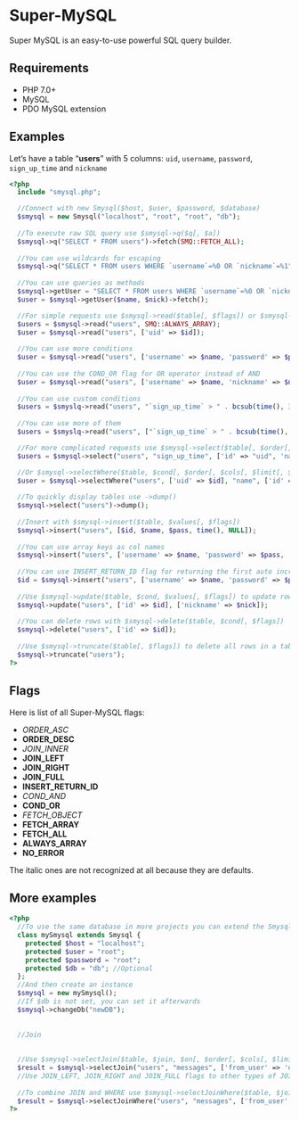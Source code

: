 # Super-MySQL
Super MySQL is an easy-to-use powerful SQL query builder.

## Requirements
* PHP 7.0+
* MySQL
* PDO MySQL extension

## Examples
Let’s have a table “<strong>users</strong>” with 5 columns: `uid`, `username`, `password`, `sign_up_time` and `nickname`

```php
<?php
  include "smysql.php";

  //Connect with new Smysql($host, $user, $password, $database)
  $smysql = new Smysql("localhost", "root", "root", "db");
  
  //To execute raw SQL query use $smysql->q($q[, $a])
  $smysql->q("SELECT * FROM users")->fetch(SMQ::FETCH_ALL);
  
  //You can use wildcards for escaping
  $smysql->q("SELECT * FROM users WHERE `username`=%0 OR `nickname`=%1", [$name, $nick])->fetch();
  
  //You can use queries as methods
  $smysql->getUser = "SELECT * FROM users WHERE `username`=%0 OR `nickname`=%1";
  $user = $smysql->getUser($name, $nick)->fetch();

  //For simple requests use $smysql->read($table[, $flags]) or $smysql->read($table, $cond[, $flags]), you need to use flag ALWAYS_ARRAY to return array even when there is only one result
  $users = $smysql->read("users", SMQ::ALWAYS_ARRAY);
  $user = $smysql->read("users", ['uid' => $id]);
  
  //You can use more conditions
  $user = $smysql->read("users", ['username' => $name, 'password' => $pass]);
  
  //You can use the COND_OR flag for OR operator instead of AND
  $user = $smysql->read("users", ['username' => $name, 'nickname' => $nick], SMQ::ALWAYS_ARRAY | SMQ::COND_OR)[0];
  
  //You can use custom conditions
  $users = $smyslq->read("users", "`sign_up_time` > " . bcsub(time(), 3600));
  
  //You can use more of them
  $users = $smyslq->read("users", ["`sign_up_time` > " . bcsub(time(), 3600), "`nickname` IS NOT NULL"], SMQ::ALWAYS_ARRAY);

  //For more complicated requests use $smysql->select($table[, $order[, $cols[, $limit[, $flags]]]]), you can use array keys for aliases
  $users = $smysql->select("users", "sign_up_time", ['id' => "uid", 'name' => "username", "sign_up_time", "nickname"], NULL, SMQ::ORDER_DESC)->fetch(SMQ::FETCH_ALL);

  //Or $smysql->selectWhere($table, $cond[, $order[, $cols[, $limit[, $flags]]]])
  $user = $smysql->selectWhere("users", ['uid' => $id], "name", ['id' => "uid", 'name' => "username", "sign_up_time", 'nick' => "nickname"])->fetch();
  
  //To quickly display tables use ->dump()
  $smysql->select("users")->dump();
  
  //Insert with $smysql->insert($table, $values[, $flags])
  $smysql->insert("users", [$id, $name, $pass, time(), NULL]);
  
  //You can use array keys as col names
  $smysql->insert("users", ['username' => $name, 'password' => $pass, 'sign_up_time' => time()]);
  
  //You can use INSERT_RETURN_ID flag for returning the first auto increment col value (depends on the database type)
  $id = $smysql->insert("users", ['username' => $name, 'password' => $pass, 'sign_up_time' => time()], SMQ::INSERT_RETURN_ID);
  
  //Use $smysql->update($table, $cond, $values[, $flags]) to update rows
  $smysql->update("users", ['id' => $id], ['nickname' => $nick]);
  
  //You can delete rows with $smysql->delete($table, $cond[, $flags])
  $smysql->delete("users", ['id' => $id]);
  
  //Use $smysql->truncate($table[, $flags]) to delete all rows in a table
  $smysql->truncate("users");
?>
```

## Flags
Here is list of all Super-MySQL flags:
* <i>ORDER_ASC</i>
* <b>ORDER_DESC</b>
* <i>JOIN_INNER</i>
* <b>JOIN_LEFT</b>
* <b>JOIN_RIGHT</b>
* <b>JOIN_FULL</b>
* <b>INSERT_RETURN_ID</b>
* <i>COND_AND</i>
* <b>COND_OR</b>
* <i>FETCH_OBJECT</i>
* <b>FETCH_ARRAY</b>
* <b>FETCH_ALL</b>
* <b>ALWAYS_ARRAY</b>
* <b>NO_ERROR</b>

The italic ones are not recognized at all because they are defaults.

## More examples

```php
<?php
  //To use the same database in more projects you can extend the Smysql class
  class mySmysql extends Smysql {
    protected $host = "localhost";
    protected $user = "root";
    protected $password = "root";
    protected $db = "db"; //Optional
  };
  //And then create an instance
  $smysql = new mySmysql();
  //If $db is not set, you can set it afterwards
  $smysql->changeDb("newDB");
  
  
  //Join
  
  
  //Use $smysql->selectJoin($table, $join, $on[, $order[, $cols[, $limit[, $flags]]]]) to execute a JOIN command
  $result = $smysql->selectJoin("users", "messages", ['from_user' => 'uid'], "time", ["*"], 5, SMQ::ORDER_DESC)->fetchAll();
  //Use JOIN_LEFT, JOIN_RIGHT and JOIN_FULL flags to other types of JOIN
  
  //To combine JOIN and WHERE use $smysql->selectJoinWhere($table, $join, $on, $cond[, $order[, $cols[, $limit[, $flags]]]])
  $result = $smysql->selectJoinWhere("users", "messages", ['from_user' => 'uid'], ['from_user' => $uid])->fetchAll();
?>
```
